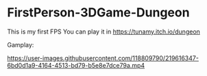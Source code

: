 # FirstPerson-3DGame-Dungeon
This is my first FPS
 You can play it in https://tunamy.itch.io/dungeon

Gamplay: 

https://user-images.githubusercontent.com/118809790/219616347-6bd0d1a9-4164-4513-bd79-b5e8e7dce79a.mp4


